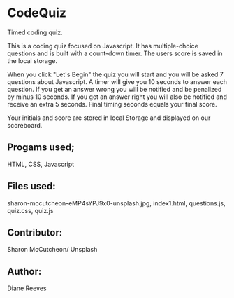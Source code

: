 
# CodeQuiz
Timed coding quiz.


This is a coding quiz focused on Javascript. It has multiple-choice questions and is built with a count-down timer. The users score is saved in the local storage.

When you click "Let's Begin" the quiz you will start and you will be asked 7 questions about Javascript. A timer will give you 10 seconds to answer each question. If you get an answer wrong you will be notified and be penalized by minus 10 seconds. If you get an answer right you will also be notified and receive an extra 5 seconds.  Final timing seconds equals your final score. 

Your initials and score are stored in local Storage and displayed on our scoreboard.


## Progams used;
HTML, CSS, Javascript

## Files used:
sharon-mccutcheon-eMP4sYPJ9x0-unsplash.jpg, index1.html, questions.js, quiz.css, quiz.js

## Contributor:
Sharon McCutcheon/ Unsplash

## Author:
Diane Reeves
